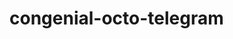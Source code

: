 # congenial-octo-telegram

<script async="" type="text/javascript" src="/assets/dist/main.min.js?8c0dbe5356c3a75f58723cce0329087c"></script>
